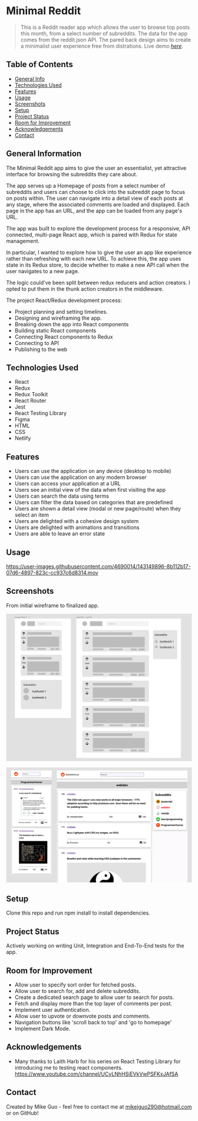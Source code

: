 # Minimal Reddit
> This is a Reddit reader app which allows the user to browse top posts this month, from a select number of subreddits. The data for the app comes from the reddit.json API. The pared back design aims to create a minimalist user experience free from distrations.
> Live demo [_here_](https://minimal-reddit.netlify.app/). <!-- If you have the project hosted somewhere, include the link here. -->

## Table of Contents
* [General Info](#general-information)
* [Technologies Used](#technologies-used)
* [Features](#features)
* [Usage](#usage)
* [Screenshots](#screenshots)
* [Setup](#setup)
* [Project Status](#project-status)
* [Room for Improvement](#room-for-improvement)
* [Acknowledgements](#acknowledgements)
* [Contact](#contact)
<!-- * [License](#license) -->


## General Information
The Minimal Reddit app aims to give the user an essentialist, yet attractive interface for browsing the subreddits they care about.

The app serves up a Homepage of posts from a select number of subreddits and users can choose to click into the subreddit page to focus on posts within. The user can navigate into a detail view of each posts at any stage, where the associated comments are loaded and displayed. Each page in the app has an URL, and the app can be loaded from any page's URL.

The app was built to explore the development process for a responsive, API connected, multi-page React app, which is paired with Redux for state management. 

In particular, I wanted to explore how to give the user an app like experience rather than refreshing with each new URL. To achieve this, the app uses state in its Redux store, to decide whether to make a new API call when the user navigates to a new page. 

The logic could've been split between redux reducers and action creators. I opted to put them in the thunk action creators in the middleware.

The project  React/Redux development process:

- Project planning and setting timelines.
- Designing and wireframing the app.
- Breaking down the app into React components
- Building static React components
- Connecting React components to Redux
- Connecting to API
- Publishing to the web
## Technologies Used
- React
- Redux
- Redux Toolkit
- React Router
- Jest
- React Testing Library
- Figma
- HTML
- CSS
- Netlify
## Features
- Users can use the application on any device (desktop to mobile)
- Users can use the application on any modern browser
- Users can access your application at a URL
- Users see an initial view of the data when first visiting the app
- Users can search the data using terms
- Users can filter the data based on categories that are predefined
- Users are shown a detail view (modal or new page/route) when they select an item
- Users are delighted with a cohesive design system
- Users are delighted with animations and transitions
- Users are able to leave an error state

## Usage

https://user-images.githubusercontent.com/4690014/143149896-8b112b17-07d6-4897-823c-cc937c6d8314.mov

<!-- If you have screenshots you'd like to share, include them here. -->
## Screenshots
From initial wireframe to finalized app.

![Wireframe screenshot](./src/images/wireframes.png)

![app screenshot](./src/images/app_screenshots.png)
## Setup
Clone this repo and run npm install to install dependencies. 

## Project Status
Actively working on writing Unit, Integration and End-To-End tests for the app.
## Room for Improvement
- Allow user to specify sort order for fetched posts.
- Allow user to search for, add and delete subreddits.
- Create a dedicated search page to allow user to search for posts.
- Fetch and display more than the top layer of comments per post.
- Implement user authentication.
- Allow user to upvote or downvote posts and comments.
- Navigation buttons like 'scroll back to top' and 'go to homepage'
- Implement Dark Mode.
## Acknowledgements
- Many thanks to Laith Harb for his series on React Testing Library for introducing me to testing react components. 
https://www.youtube.com/channel/UCyLNhHSiEVkVwPSFKxJAfSA
## Contact
Created by Mike Guo - feel free to contact me at mikejguo290@hotmail.com or on GitHub!
